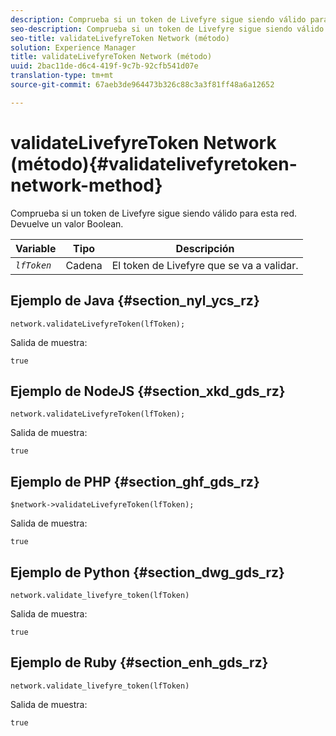 ```yaml
---
description: Comprueba si un token de Livefyre sigue siendo válido para esta red. Devuelve un valor Boolean.
seo-description: Comprueba si un token de Livefyre sigue siendo válido para esta red. Devuelve un valor Boolean.
seo-title: validateLivefyreToken Network (método)
solution: Experience Manager
title: validateLivefyreToken Network (método)
uuid: 2bac11de-d6c4-419f-9c7b-92cfb541d07e
translation-type: tm+mt
source-git-commit: 67aeb3de964473b326c88c3a3f81ff48a6a12652

---
```



# validateLivefyreToken Network (método){#validatelivefyretoken-network-method}

Comprueba si un token de Livefyre sigue siendo válido para esta red. Devuelve un valor Boolean.

| Variable | Tipo | Descripción |
|---|---|---|
| *`lfToken`* | Cadena | El token de Livefyre que se va a validar. |

## Ejemplo de Java {#section_nyl_ycs_rz}

```
network.validateLivefyreToken(lfToken); 
```

Salida de muestra:

```
true 
```

## Ejemplo de NodeJS {#section_xkd_gds_rz}

```
network.validateLivefyreToken(lfToken); 
```

Salida de muestra:

```
true 
```

## Ejemplo de PHP {#section_ghf_gds_rz}

```
$network->validateLivefyreToken(lfToken); 
```

Salida de muestra:

```
true 
```

## Ejemplo de Python {#section_dwg_gds_rz}

```
network.validate_livefyre_token(lfToken) 
```

Salida de muestra:

```
true 
```

## Ejemplo de Ruby {#section_enh_gds_rz}

```
network.validate_livefyre_token(lfToken) 
```

Salida de muestra:

```
true 
```


